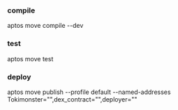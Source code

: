 ### compile
aptos move compile --dev

### test
aptos move test

### deploy
aptos move publish --profile default --named-addresses Tokimonster="",dex_contract="",deployer=""

